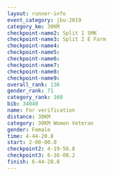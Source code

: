 ```yaml
---
layout: runner-info 
event_category: jbu-2019 
category_km: 30KM 
checkpoint-name2: Split 1 SMK 
checkpoint-name3: Split 2 E Farm 
checkpoint-name4: 
checkpoint-name5: 
checkpoint-name6: 
checkpoint-name7: 
checkpoint-name8: 
checkpoint-name9: 
overall_rank: 136
gender_rank: 71
category_rank: 160
bib: 34040
name: For verification
distance: 30KM
category: 30KM Women Veteran
gender: Female
time: 4-44-20.8
start: 2-00-00.0
checkpoint2: 4-19-56.8
checkpoint3: 6-16-08.2
finish: 6-44-20.8
---
```

